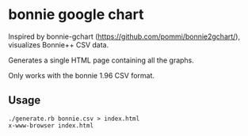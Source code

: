 # bonnie google chart

Inspired by bonnie-gchart (https://github.com/pommi/bonnie2gchart/), visualizes Bonnie++ CSV data.

Generates a single HTML page containing all the graphs.

Only works with the bonnie 1.96 CSV format.

## Usage

    ./generate.rb bonnie.csv > index.html
    x-www-browser index.html
